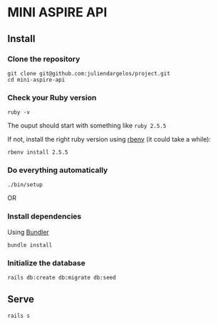 # MINI ASPIRE API

## Install

### Clone the repository

```shell
git clone git@github.com:juliendargelos/project.git
cd mini-aspire-api
```

### Check your Ruby version

```shell
ruby -v
```

The ouput should start with something like `ruby 2.5.5`

If not, install the right ruby version using [rbenv](https://github.com/rbenv/rbenv) (it could take a while):

```shell
rbenv install 2.5.5
```

### Do everything automatically

```shell
./bin/setup
```

OR

### Install dependencies

Using [Bundler](https://github.com/bundler/bundler)

```shell
bundle install
```

### Initialize the database

```shell
rails db:create db:migrate db:seed
```

## Serve

```shell
rails s
```